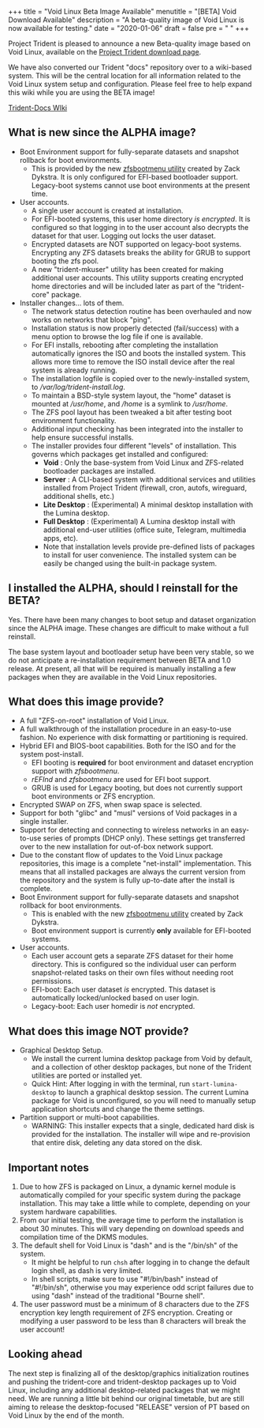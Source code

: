 +++
title = "Void Linux Beta Image Available"
menutitle = "[BETA] Void Download Available"
description = "A beta-quality image of Void Linux is now available for testing."
date = "2020-01-06"
draft = false
pre = "<i class='fa fa-exclamation'></i>	"
+++


Project Trident is pleased to announce a new Beta-quality image based on Void Linux, available on the [Project Trident download page](/download).

We have also converted our Trident "docs" repository over to a wiki-based system. This will be the central location for all information related to the Void Linux system setup and configuration.
Please feel free to help expand this wiki while you are using the BETA image!

[Trident-Docs WIki](https://github.com/project-trident/trident-docs/wiki)


## What is new since the ALPHA image?

* Boot Environment support for fully-separate datasets and snapshot rollback for boot environments.
   * This is provided by the new [zfsbootmenu utility](https://github.com/zdykstra/zfsbootmenu) created by Zack Dykstra. It is only configured for EFI-based bootloader support. Legacy-boot systems cannot use boot environments at the present time.
* User accounts. 
   * A single user account is created at installation.
   * For EFI-booted systems, this user home directory *is encrypted*. It is configured so that logging in to the user account  also decrypts the dataset for that user. Logging out locks the user dataset.
   * Encrypted datasets are NOT supported on legacy-boot systems. Encrypting any ZFS datasets breaks the ability for GRUB to support booting the zfs pool.
   * A new "trident-mkuser" utility has been created for making additional user accounts. This utility supports creating encrypted home directories and will be included later as part of the "trident-core" package.
* Installer changes... lots of them.
   * The network status detection routine has been overhauled and now works on networks that block "ping".
   * Installation status is now properly detected (fail/success) with a menu option to browse the log file if one is available.
   * For EFI installs, rebooting after completing the installation automatically ignores the ISO and boots the installed system. This allows more time to remove the ISO install device after the real system is already running.
   * The installation logfile is copied over to the newly-installed system, to */var/log/trident-install.log*.
   * To maintain a BSD-style system layout, the "home" dataset is mounted at */usr/home*, and */home* is a symlink to */usr/home*.
   * The ZFS pool layout has been tweaked a bit after testing boot environment functionality.
   * Additional input checking has been integrated into the installer to help ensure successful installs.
   * The installer provides four different "levels" of installation. This governs which packages get installed and configured:
      * **Void** : Only the base-system from Void Linux and ZFS-related bootloader packages are installed.
      * **Server** : A CLI-based system with additional services and utilities installed from Project Trident (firewall, cron, autofs, wireguard, additional shells, etc.)
      * **Lite Desktop** : (Experimental) A minimal desktop installation with the Lumina desktop.
      * **Full Desktop** : (Experimental) A Lumina desktop install with additional end-user utilities (office suite, Telegram, multimedia apps, etc).
      * Note that installation levels provide pre-defined lists of packages to install for user convenience. The installed system can be easily be changed using the built-in package system.

## I installed the ALPHA, should I reinstall for the BETA?
Yes. There have been many changes to boot setup and dataset organization since the ALPHA image. These changes are difficult to make without a full reinstall.

The base system layout and bootloader setup have been very stable, so we do not anticipate a re-installation requirement between BETA and 1.0 release. At present, all that will be required is manually installing a few packages when they are available in the Void Linux repositories.

## What does this image provide?
* A full "ZFS-on-root" installation of Void Linux.
* A full walkthrough of the installation procedure in an easy-to-use fashion. No experience with disk formatting or partitioning is required.
* Hybrid EFI and BIOS-boot capabilities. Both for the ISO and for the system post-install.
   * EFI booting is **required** for boot environment and dataset encryption support with *zfsbootmenu*.
   * *rEFInd* and *zfsbootmenu* are used for EFI boot support.
   * GRUB is used for Legacy booting, but does not currently support boot environments or ZFS encryption.
* Encrypted SWAP on ZFS, when swap space is selected.
* Support for both "glibc" and "musl" versions of Void packages in a single installer.
* Support for detecting and connecting to wireless networks in an easy-to-use series of prompts (DHCP only). These settings get transferred over to the new installation for out-of-box network support.
* Due to the constant flow of updates to the Void Linux package repositories, this image is a complete "net-install" implementation. This means that all installed packages are always the current version from the repository and the system is fully up-to-date after the install is complete.
* Boot Environment support for fully-separate datasets and snapshot rollback for boot environments.
   * This is enabled with the new [zfsbootmenu utility](https://github.com/zdykstra/zfsbootmenu) created by Zack Dykstra.
   * Boot environment support is currently **only** available for EFI-booted systems.
* User accounts. 
   * Each user account gets a separate ZFS dataset for their home directory. This is configured so the individual user can perform snapshot-related tasks on their own files without needing root permissions.
   * EFI-boot: Each user dataset *is* encrypted. This dataset is automatically locked/unlocked based on user login.
   * Legacy-boot: Each user homedir is *not* encrypted.

## What does this image NOT provide?

* Graphical Desktop Setup.
   * We install the current lumina desktop package from Void by default, and a collection of other desktop packages, but none of the Trident utilities are ported or installed yet. 
   * Quick Hint: After logging in with the terminal, run `start-lumina-desktop` to launch a graphical desktop session. The current Lumina package for Void is unconfigured, so you will need to manually setup application shortcuts and change the theme settings.
* Partition support or multi-boot capabilities. 
   * WARNING: This installer expects that a single, dedicated hard disk is provided for the installation. The installer will wipe and re-provision that entire disk, deleting any data stored on the disk.

## Important notes

1. Due to how ZFS is packaged on Linux, a dynamic kernel module is automatically compiled for your specific system during the package installation. This may take a little while to complete, depending on your system hardware capabilities.
2. From our initial testing, the average time to perform the installation is about 30 minutes. This will vary depending on download speeds and compilation time of the DKMS modules.
3. The default shell for Void Linux is "dash" and is the "/bin/sh" of the system.
   * It might be helpful to run `chsh` after logging in to change the default login shell, as dash is very limited.
   * In shell scripts, make sure to use "#!/bin/bash" instead of "#!/bin/sh", otherwise you may experience odd script failures due to using "dash" instead of the traditional "Bourne shell".
4. The user password must be a minimum of 8 characters due to the ZFS encryption key length requirement of ZFS encryption. Creating or modifying a user password to be less than 8 characters will break the user account!  

## Looking ahead
The next step is finalizing all of the desktop/graphics initialization routines and pushing the trident-core and trident-desktop packages up to Void Linux, including any additional desktop-related packages that we might need. We are running a little bit behind our original timetable, but are still aiming to release the desktop-focused "RELEASE" version of PT based on Void Linux by the end of the month.
